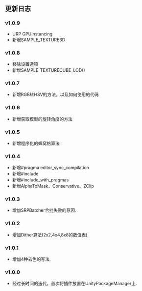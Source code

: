## 更新日志

### v1.0.9
* URP GPUInstancing
* 新增SAMPLE_TEXTURE3D

### v1.0.8
* 移除设置选项
* 新增SAMPLE_TEXTURECUBE_LOD()

### v1.0.7
* 新增RGB转HSV的方法，以及如何使用的代码

### v1.0.6
* 新增获取模型的旋转角度的方法

### v1.0.5
* 新增程序化的蜂窝格算法

### v1.0.4
* 新增#pragma editor_sync_compilation
* 新增#include
* 新增#include_with_pragmas
* 新增AlphaToMask、Conservative、ZClip

### v1.0.3
* 增加SRPBatcher合批失败的原因.

### v1.0.2
* 增加Dither算法(2x2,4x4,8x8的数值表).

### v1.0.1
* 增加4种去色的写法.

### v1.0.0
* 经过长时间的迭代，首次将插件放置在UnityPackageManager上.

